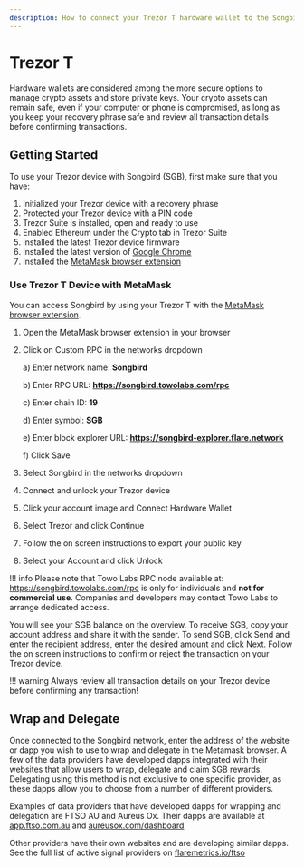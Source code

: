 ```yaml
---
description: How to connect your Trezor T hardware wallet to the Songbird network
---
```


# Trezor T



Hardware wallets are considered among the more secure options to manage crypto assets and store private keys. Your crypto assets can remain safe, even if your computer or phone is compromised, as long as you keep your recovery phrase safe and review all transaction details before confirming transactions.

## Getting Started

To use your Trezor device with Songbird (SGB), first make sure that you have:

1. Initialized your Trezor device with a recovery phrase
2. Protected your Trezor device with a PIN code
3. Trezor Suite is installed, open and ready to use
4. Enabled Ethereum under the Crypto tab in Trezor Suite
5. Installed the latest Trezor device firmware
6. Installed the latest version of [Google Chrome](https://www.google.com/chrome/)
7. Installed the [MetaMask browser extension](https://metamask.io/download.html)

### Use Trezor T Device with MetaMask

You can access Songbird by using your Trezor T with the [MetaMask browser extension](https://metamask.io/download.html).

1. Open the MetaMask browser extension in your browser
2.  Click on Custom RPC in the networks dropdown

    a) Enter network name: **Songbird**

    b) Enter RPC URL: **https://songbird.towolabs.com/rpc**

    c) Enter chain ID: **19**

    d) Enter symbol: **SGB**

    e) Enter block explorer URL: **https://songbird-explorer.flare.network**

    f) Click Save
3. Select Songbird in the networks dropdown
4. Connect and unlock your Trezor device
5. Click your account image and Connect Hardware Wallet
6. Select Trezor and click Continue
7. Follow the on screen instructions to export your public key
8. Select your Account and click Unlock

!!! info
    Please note that Towo Labs RPC node available at: https://songbird.towolabs.com/rpc is only for individuals and **not for commercial use**. Companies and developers may contact Towo Labs to arrange dedicated access.

You will see your SGB balance on the overview. To receive SGB, copy your account address and share it with the sender. To send SGB, click Send and enter the recipient address, enter the desired amount and click Next. Follow the on screen instructions to confirm or reject the transaction on your Trezor device.

!!! warning
    Always review all transaction details on your Trezor device before confirming any transaction!

## Wrap and Delegate

Once connected to the Songbird network, enter the address of the website or dapp you wish to use to wrap and delegate in the Metamask browser. A few of the data providers have developed dapps integrated with their websites that allow users to wrap, delegate and claim SGB rewards. Delegating using this method is not exclusive to one specific provider, as these dapps allow you to choose from a number of different providers.

Examples of data providers that have developed dapps for wrapping and delegation are FTSO AU and Aureus Ox. Their dapps are available at [app.ftso.com.au](https://app.ftso.com.au/wrap) and [aureusox.com/dashboard](https://aureusox.com/dashboard)

Other providers have their own websites and are developing similar dapps. See the full list of active signal providers on [flaremetrics.io/ftso](https://flaremetrics.io/ftso)
